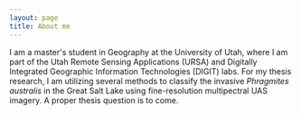 ```yaml
---
layout: page
title: About me
---
```


I am a master's student in Geography at the University of Utah, where I am part of the Utah Remote Sensing Applications (URSA) and Digitally Integrated Geographic Information Technologies (DIGIT) labs. For my thesis research, I am utilizing several methods to classify the invasive *Phragmites australis* in the Great Salt Lake using fine-resolution multipectral UAS imagery. A proper thesis question is to come.

